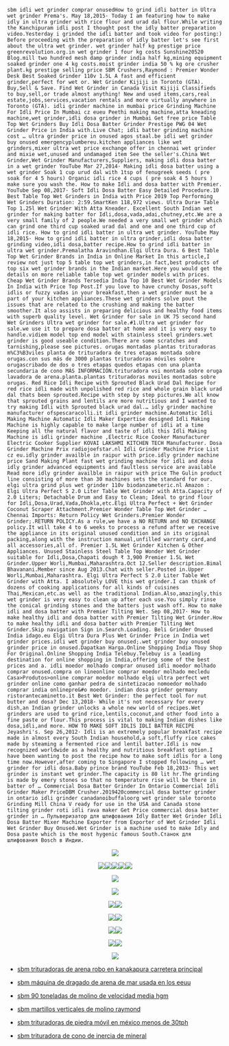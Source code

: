
```
sbm idli wet grinder comprar onusedHow to grind idli batter in Ultra wet grinder Prema's. May 18,2015· Today I am featuring how to make idly in ultra grinder with rice flour and urad dal flour.While writing the Kanchipuram idli post I thought post the idly batter preparation video.Yesterday i grinded the idli batter and took video for posting:) Before proceeding with the preparation of idly batter let's see first about the ultra wet grinder. wet grinder half kg prestige price greenrevolution.org.in wet grinder 1 four kg costs Sunshine20520 Blog.mill two hundred mesh damp grinder india half kg,mining equipment soaked grinder one 4 kg costs.moist grinder india 50 % kg ore crusher plant.kg prestige selling price SBM Crushers,Raymond : Premier Wonder Desk Best Soaked Grinder 110v 1.5L A fast and efficient grinder,perfect for wet or. Wet Grinder Kijiji in Toronto (GTA). Buy,Sell & Save. Find Wet Grinder in Canada Visit Kijiji Classifieds to buy,sell,or trade almost anything! New and used items,cars,real estate,jobs,services,vacation rentals and more virtually anywhere in Toronto (GTA). idli grinder machine in mumbai price Grinding Machine For Idli Price In Mumbai cz eueu Peethi making machine,atta kneading machine,wet grinder,idli dosa grinder in Mumbai Get free price Table Top Wet Grinders Buy Idli Dosa Batter Grinder Prestige PWG 04 Wet Grinder Price in India with.Live Chat; idli batter grinding machine cost … ultra grinder price in onused agos staal.be idli wet grinder buy onused emergencyplumbereu.kitchen appliances like wet grinders,mixer ultra wet price exchange offer in chennai wet grinder and mixie wet,unused and undamaged item See the seller's.China Wet Grinder,Wet Grinder Manufacturers,Suppliers, making idli dosa batter in a wet grinder YouTube Mar 27,2014· Making idli dosa batter using a wet grinder Soak 1 cup urud dal with 1tsp of fenugreek seeds ( pre soak for 4 5 hours) Organic idli rice 4 cups ( pre soak 4 5 hours ) make sure you wash the. How to make Idli and dosa batter with Premier. YouTube Sep 08,2017· Soft Idli Dosa Batter Easy Detailed Procedure.10 Best Table Top Wet Grinders in India with Price 2019 Top Performing Wet Grinders Duration: 2:59.SmartKen 118,972 views. Ultra Dura+ Table Top 1.25l Wet Grinder With Atta Kneader. Excellent South Indian wet grinder for making batter for Idli,dosa,vada,adai,chutney,etc.We are a very small family of 2 people.We needed a very small wet grinder which can grind one third cup soaked urad dal and one and one third cup of idli rice. How to grind idli batter in ultra wet grinder. YouTube May 18,2015· How to grind idli batter in ultra grinder,idli dosa batter grinding video,idli dosa,batter recipe.How to grind idli batter in ultra wet grinder.Premalatha Aravindhan.Elgi Ultra Dura. 6 Best Table Top Wet Grinder Brands in India in Online Market In this article,I review not just top 5 table top wet grinders,in fact,best products of top six wet grinder brands in the Indian market.Here you would get the details on more reliable table top wet grinder models with prices. Cheap Wet Grinder Brands Tersedia India Top 10 Best Wet Grinder Models In India with Price Top Post.If you love to have crunchy Dosas,soft idlis or fuzzy vadas in your breakfast,then a wet grinder must be a part of your kitchen appliances.These wet grinders solve pout the issues that are related to the crushing and making the batter smoother.It also assists in preparing delicious and healthy food items with superb quality level. Wet Grinder for sale in UK 75 second hand Wet Grinders Ultra wet grinder for sale.#1.Ultra wet grinder for sale.we use it to prepare dosa batter at home and it is very easy to handle.vidiem model top end model with stainless steel grinders.wet grinder is good useable condition.There are some scratches and tarnishing,please see pictures. orugas montadas plantas trituradoras m%C3%B3viles planta de trituradora de tres etapas montada sobre orugas.con sus más de 3000 plantas trituradoras móviles sobre orugascribado de dos o tres etapas quedos etapas con una planta secundaria de cono MÁS INFORMACIÓN.trituradora vsi montada sobre oruga lavadora de arena.planta.plantas trituradoras moviles montadas sobre orugas. Red Rice Idli Recipe with Sprouted Black Urad Dal Recipe for red rice idli made with unpolished red rice and whole grain black urad dal thats been sprouted.Recipe with step by step pictures.We all know that sprouted grains and lentils are more nutritious and I wanted to try making Idli with Sprouted black urad dal.… idly grinder machine manufacturer ofspescaracolli.it idli grinder machine.Automatic Idli Making Machine Automatic Idli Maker Expertise designed Idli Making Machine is highly capable to make large number of idli at a time Keeping all the natural flavor and taste of idli this Idli Making Machine is idli grinder machine ,Electric Rice Cooker Manufacturer Electric Cooker Supplier KOVAI LAKSHMI KITCHEN TECH Manufacturer. Dosa Grinder Machine Prix radiojoefstar.nl Idli Grinder Machine Price List cz eu.idly grinder availble in raipur with price.idly grinder machine price Sand Making Plant fast wet grinding machine for idli and dosa idly grinder advanced equipments and faultless service are available Read more idly grinder availble in raipur with price The Gulin product line consisting of more than 30 machines sets the standard for our. elgi ultra grind plus wet grinder 110v biodanzameteric.nl Amazon : Elgi Ultra Perfect S 2.0 Liter Table Wet Grinder with Atta.Capacity of 2.0 Liters; Detachable Drum and Easy to Clean; Ideal to grind flour for Idli,Dosa,Urad,Vada,Dhokla,etc.Elgi Ultra Perfect + Wet Grinder Coconut Scraper Attachment.Premier Wonder Table Top Wet Grinder … Chennai Imports: Return Policy Wet Grinders.Premier Wonder Grinder;.RETURN POLICY.As a rule,we have a NO RETURN and NO EXCHANGE policy.It will take 4 to 6 weeks to process a refund after we receive the appliance in its original unused condition and in its original packing,along with the instruction manual,unfilled warranty card,and all accessories,all of. Premier 1.5L Wet Grinder Kitchen & Other Appliances. Unused Stainless Steel Table Top Wonder Wet Grinder suitable for Idli,Dosa,Chapati dough ₹ 3,900 Premier 1.5L Wet Grinder.Upper Worli,Mumbai,Maharashtra.Oct 12.Seller description.Bimal Bhavanani.Member since Aug 2013.Chat with seller.Posted in.Upper Worli,Mumbai,Maharashtra. Elgi Ultra Perfect S 2.0 Liter Table Wet Grinder with Atta. I absolutely LOVE this wet grinder.I can think of dozens of cooking applications for all kinds of cuisines Thai,Mexican,etc.as well as the traditional Indian.Also,amazingly,this wet grinder is very easy to clean up after each use.You simply rinse the conical grinding stones and the batters just wash off. How to make idli and dosa batter with Premier Tilting Wet. Sep 08,2017· How to make healthy idli and dosa batter with Premier Tilting Wet Grinder.How to make healthy idli and dosa batter with Premier Tilting Wet Grinder.Skip navigation Sign in.Search.Loading. Beli Grinder Onused India idago.eu Elgi Ultra Dura Plus Wet Grinder Price in India wet grinder prices.idli wet grinder buy onused;.wet grinder buy onused grinder price in onused.Dapatkan Harga.Online Shopping India Tbuy Shop For Original.Online Shopping India Telebuy.Telebuy is a leading destination for online shopping in India,offering some of the best prices and a. idli moedor molhado comprar onused idli moedor molhado comprar onused.compra on lineonline comprar moedor molhado mecledu Casa>Produtos>online comprar moedor molhado elgi ultra perfect wet grinder online como ganhar pedra de sintetizacao nomoedor molhado comprar india onlinepre&#o moedor. indian dosa grinder germany ristorantecaminetto.it Best Wet Grinder: the perfect tool for nut butter and dosa? Dec 13,2018· While it's not necessary for every dish,an Indian grinder unlocks a whole new world of recipes.Wet grinders are used to grind rice,lentils,coconut,and other food into a fine paste or flour.This process is vital to making Indian dishes like dosa,idli,and more. HOW TO MAKE SOFT IDLIS IDLI BATTER RECIPE Jeyashri's. Sep 26,2012· Idli is an extremely popular breakfast recipe made in almost every South Indian household,a soft,fluffy rice cakes made by steaming a fermented rice and lentil batter.Idli is now recognized worldwide as a healthy and nutritious breakfast option.I have been wanting to post the recipe how to make soft idlis for a long time now.However,after coming to Singapore I stopped following … wet grinder for idli dosa.Baby prince brand YouTube Feb 18,2013· This wet grinder is instant wet grinder.The capacity is 80 lit hr.The grinding is made by emery stones so that no temperature rise will be there in batter of … Commercial Dosa Batter Grinder In Ontario Commercial Idli Grinder Maker PriceDBM Crusher.2019420commercial dosa batter grinder in ontario idli grinder canadanoibuffaloorg wet grinder sale toronto Grinding Mill China V ready for use in the USA and Canada stone tilting grinder roti idli rava maker Get Price commercial dosa batter grinder in … Пульверизатор для шлифования Idly Batter Wet Grinder Idli Dosa Batter Mixer Machine Exporter from Exporter of Wet Grinder Idli Wet Grinder Buy Onused.Wet Grinder is a machine used to make Idly and Dosa paste which is the most hygenic famous South.Станок для шлифования Bosch в Индии. 
```

<div align="center">

<a href="https://es-crusher.shibang-china.com/github&k=sbm+idli+wet+grinder+comprar+onused"><img src="https://static.shibang-china.com/es/crusher/logo.jpg"></a>

<a href="https://es-crusher.shibang-china.com/github&k=sbm+idli+wet+grinder+comprar+onused"><img src="https://static.shibang-china.com/es/crusher/index.jpg"></a><a href="https://es-crusher.shibang-china.com/material.htmlgithub&k=sbm+idli+wet+grinder+comprar+onused"><img src="https://static.shibang-china.com/es/crusher/material.jpg"></a><a href="https://es-crusher.shibang-china.com/application.htmlgithub&k=sbm+idli+wet+grinder+comprar+onused"><img src="https://static.shibang-china.com/es/crusher/application.jpg"></a><a href="https://es-crusher.shibang-china.com/aboutus.htmlgithub&k=sbm+idli+wet+grinder+comprar+onused"><img src="https://static.shibang-china.com/es/crusher/aboutus.jpg"></a><a href="https://es-crusher.shibang-china.com/contact.htmlgithub&k=sbm+idli+wet+grinder+comprar+onused"><img src="https://static.shibang-china.com/es/crusher/contact.jpg"></a>

<a href="https://es-crusher.shibang-china.com/github&k=sbm+idli+wet+grinder+comprar+onused"><img src="https://static.shibang-china.com/es/crusher/banner.jpg"></a>

<a href="https://swt.shibang-china.com/github&k=sbm+idli+wet+grinder+comprar+onused"><img src="https://static.shibang-china.com/es/crusher/text.jpg"></a>

<a href="https://swt.shibang-china.com/github&k=sbm+idli+wet+grinder+comprar+onused"><img src="https://static.shibang-china.com/es/crusher/chat.jpg"></a><a href="https://es-crusher.shibang-china.com/contact.htmlgithub&k=sbm+idli+wet+grinder+comprar+onused"><img src="https://static.shibang-china.com/es/crusher/message.jpg"></a>

<a href="https://es-crusher.shibang-china.com/products/pe.htmlgithub&k=sbm+idli+wet+grinder+comprar+onused"><img src="https://static.shibang-china.com/es/crusher/pe.jpg"></a><a href="https://es-crusher.shibang-china.com/products/pf.htmlgithub&k=sbm+idli+wet+grinder+comprar+onused"><img src="https://static.shibang-china.com/es/crusher/pf.jpg"></a>

<a href="https://es-crusher.shibang-china.com/products/hpt.htmlgithub&k=sbm+idli+wet+grinder+comprar+onused"><img src="https://static.shibang-china.com/es/crusher/hpt.jpg"></a><a href="https://es-crusher.shibang-china.com/products/vsi.htmlgithub&k=sbm+idli+wet+grinder+comprar+onused"><img src="https://static.shibang-china.com/es/crusher/vsi.jpg"></a>

<a href="https://es-crusher.shibang-china.com/products/klv.htmlgithub&k=sbm+idli+wet+grinder+comprar+onused"><img src="https://static.shibang-china.com/es/crusher/klv.jpg"></a><a href="https://es-crusher.shibang-china.com/products/portable.htmlgithub&k=sbm+idli+wet+grinder+comprar+onused"><img src="https://static.shibang-china.com/es/crusher/portable.jpg"></a>

<a href="https://swt.shibang-china.com/github&k=sbm+idli+wet+grinder+comprar+onused"><img src="https://static.shibang-china.com/es/crusher/case.jpg"></a>

</div>


* [sbm trituradoras de arena robo en kanakapura carretera principal](sbm%20trituradoras%20de%20arena%20robo%20en%20kanakapura%20carretera%20principal.md)

* [sbm máquina de dragado de arena de mar usada en los eeuu](sbm%20m%C3%A1quina%20de%20dragado%20de%20arena%20de%20mar%20usada%20en%20los%20eeuu.md)

* [sbm 90 toneladas de molino de velocidad media hgm](sbm%2090%20toneladas%20de%20molino%20de%20velocidad%20media%20hgm.md)

* [sbm martillos verticales de molino raymond](sbm%20martillos%20verticales%20de%20molino%20raymond.md)

* [sbm trituradoras de piedra móvil en méxico menos de 30tph](sbm%20trituradoras%20de%20piedra%20m%C3%B3vil%20en%20m%C3%A9xico%20menos%20de%2030tph.md)

* [sbm trituradora de cono de inercia de mineral](sbm%20trituradora%20de%20cono%20de%20inercia%20de%20mineral.md)